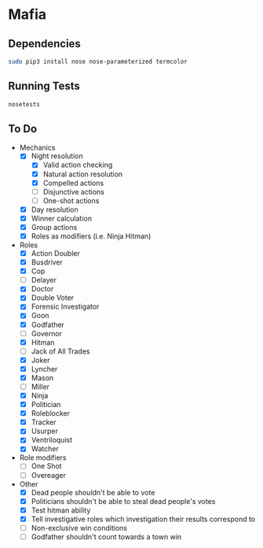 # Mafia

## Dependencies

```sh
sudo pip3 install nose nose-parameterized termcolor
```

## Running Tests

```sh
nosetests
```

## To Do

- Mechanics
  - [x] Night resolution
    - [x] Valid action checking
    - [x] Natural action resolution
    - [x] Compelled actions
    - [ ] Disjunctive actions
    - [ ] One-shot actions
  - [x] Day resolution
  - [x] Winner calculation
  - [x] Group actions
  - [x] Roles as modifiers (i.e. Ninja Hitman)
- Roles
  - [x] Action Doubler
  - [x] Busdriver
  - [x] Cop
  - [ ] Delayer
  - [x] Doctor
  - [x] Double Voter
  - [x] Forensic Investigator
  - [x] Goon
  - [x] Godfather
  - [ ] Governor
  - [x] Hitman
  - [ ] Jack of All Trades
  - [x] Joker
  - [x] Lyncher
  - [x] Mason
  - [ ] Miller
  - [x] Ninja
  - [x] Politician
  - [x] Roleblocker
  - [x] Tracker
  - [x] Usurper
  - [x] Ventriloquist
  - [x] Watcher
- Role modifiers
  - [ ] One Shot
  - [ ] Overeager
- Other
  - [x] Dead people shouldn't be able to vote
  - [x] Politicians shouldn't be able to steal dead people's votes
  - [x] Test hitman ability
  - [x] Tell investigative roles which investigation their results correspond to
  - [ ] Non-exclusive win conditions
  - [ ] Godfather shouldn't count towards a town win
